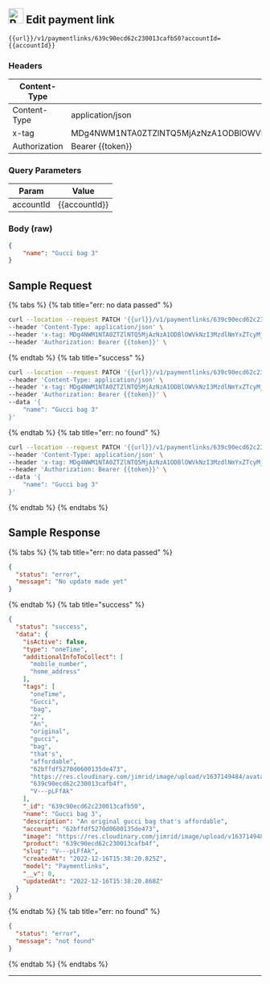 
##  <img src="https://img.shields.io/badge/PATCH-7711A7?style=flat" alt="PATCH" style="height: 30px;"/> Edit payment link
```
{{url}}/v1/paymentlinks/639c90ecd62c230013cafb50?accountId={{accountId}}
```
### Headers

|Content-Type|Value|
|---|---|
|Content-Type|application/json|
|x-tag|MDg4NWM1NTA0ZTZlNTQ5MjAzNzA1ODBlOWVkNzI3MzdlNmYxZTcyMjVkOTA3N2JjYTBhZjA0YmM0N2U4NDZkNi8vLy8vLzQ1MDY=|
|Authorization|Bearer {{token}}|

### Query Parameters

|Param|Value|
|---|---|
|accountId|{{accountId}}|

### Body (**raw**)

```json
{
    "name": "Gucci bag 3"
}
```

## Sample Request

{% tabs %}
  {% tab title="err: no data passed" %}
```bash
curl --location --request PATCH '{{url}}/v1/paymentlinks/639c90ecd62c230013cafb50?accountId={{accountId}}' \
--header 'Content-Type: application/json' \
--header 'x-tag: MDg4NWM1NTA0ZTZlNTQ5MjAzNzA1ODBlOWVkNzI3MzdlNmYxZTcyMjVkOTA3N2JjYTBhZjA0YmM0N2U4NDZkNi8vLy8vLzQ1MDY=' \
--header 'Authorization: Bearer {{token}}' \
```
  {% endtab %}
  {% tab title="success" %}
```bash
curl --location --request PATCH '{{url}}/v1/paymentlinks/639c90ecd62c230013cafb50?accountId={{accountId}}' \
--header 'Content-Type: application/json' \
--header 'x-tag: MDg4NWM1NTA0ZTZlNTQ5MjAzNzA1ODBlOWVkNzI3MzdlNmYxZTcyMjVkOTA3N2JjYTBhZjA0YmM0N2U4NDZkNi8vLy8vLzQ1MDY=' \
--header 'Authorization: Bearer {{token}}' \
--data '{
    "name": "Gucci bag 3"
}'
```
  {% endtab %}
  {% tab title="err: no found" %}
```bash
curl --location --request PATCH '{{url}}/v1/paymentlinks/639c90ecd62c230013cafb59?accountId={{accountId}}' \
--header 'Content-Type: application/json' \
--header 'x-tag: MDg4NWM1NTA0ZTZlNTQ5MjAzNzA1ODBlOWVkNzI3MzdlNmYxZTcyMjVkOTA3N2JjYTBhZjA0YmM0N2U4NDZkNi8vLy8vLzQ1MDY=' \
--header 'Authorization: Bearer {{token}}' \
--data '{
    "name": "Gucci bag 3"
}'
```
  {% endtab %}
{% endtabs %}

## Sample Response

{% tabs %}
  {% tab title="err: no data passed" %}
```json
{
  "status": "error",
  "message": "No update made yet"
}
```
  {% endtab %}
  {% tab title="success" %}
```json
{
  "status": "success",
  "data": {
    "isActive": false,
    "type": "oneTime",
    "additionalInfoToCollect": [
      "mobile_number",
      "home_address"
    ],
    "tags": [
      "oneTime",
      "Gucci",
      "bag",
      "2",
      "An",
      "original",
      "gucci",
      "bag",
      "that's",
      "affordable",
      "62bffdf5270d0600135de473",
      "https://res.cloudinary.com/jimrid/image/upload/v1637149484/avatar_dlxd4x.png",
      "639c90ecd62c230013cafb4f",
      "V---pLFfAk"
    ],
    "_id": "639c90ecd62c230013cafb50",
    "name": "Gucci bag 3",
    "description": "An original gucci bag that's affordable",
    "account": "62bffdf5270d0600135de473",
    "image": "https://res.cloudinary.com/jimrid/image/upload/v1637149484/avatar_dlxd4x.png",
    "product": "639c90ecd62c230013cafb4f",
    "slug": "V---pLFfAk",
    "createdAt": "2022-12-16T15:38:20.825Z",
    "model": "Paymentlinks",
    "__v": 0,
    "updatedAt": "2022-12-16T15:38:20.868Z"
  }
}
```
  {% endtab %}
  {% tab title="err: no found" %}
```json
{
  "status": "error",
  "message": "not found"
}
```
  {% endtab %}
{% endtabs %}


---
